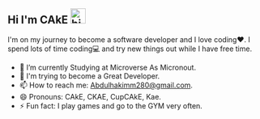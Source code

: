 ## Hi I'm CAkE <img src="https://user-images.githubusercontent.com/1303154/88677602-1635ba80-d120-11ea-84d8-d263ba5fc3c0.gif" width="30px" height="30px" alt="hi">

I'm on my journey to become a software developer and I love coding:heart:. I spend lots of time coding:computer: and try new things out while I have free time.


<!-- TODO: Add last video link -->

- 🔭 I’m currently Studying at Microverse As Micronout.
- 🤔 I'm trying to become a Great Developer.
- 📫 How to reach me: Abdulhakimm280@gmail.com.
- 😄 Pronouns: CAkE, CKAE, CupCAkE, Kae.
- ⚡ Fun fact: I play games and go to the GYM very often.
